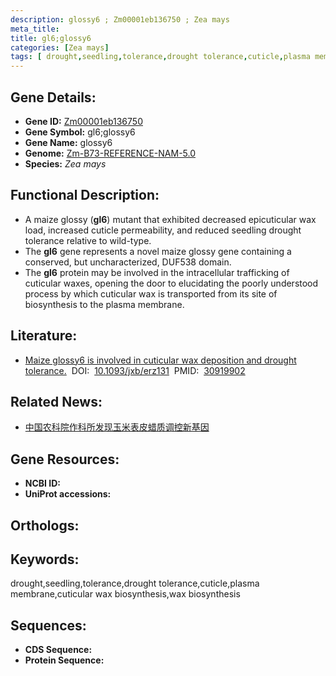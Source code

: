 ```yaml
---
description: glossy6 ; Zm00001eb136750 ; Zea mays
meta_title:
title: gl6;glossy6
categories: [Zea mays]
tags: [ drought,seedling,tolerance,drought tolerance,cuticle,plasma membrane,cuticular wax biosynthesis,wax biosynthesis ]
---
```


## Gene Details:
- **Gene ID:**	[Zm00001eb136750]()
- **Gene Symbol:** gl6;glossy6
- **Gene Name:** glossy6
- **Genome:** [Zm-B73-REFERENCE-NAM-5.0]()
- **Species:** *Zea mays*

## Functional Description:
   - A maize glossy (**gl6**) mutant that exhibited decreased epicuticular wax load, increased cuticle permeability, and reduced seedling drought tolerance relative to wild-type.
   - The **gl6** gene represents a novel maize glossy gene containing a conserved, but uncharacterized, DUF538 domain.
   - The **gl6** protein may be involved in the intracellular trafficking of cuticular waxes, opening the door to elucidating the poorly understood process by which cuticular wax is transported from its site of biosynthesis to the plasma membrane.

## Literature:
   - [Maize glossy6 is involved in cuticular wax deposition and drought tolerance.]( https://academic.oup.com/jxb/article/70/12/3089/5421310?login=true)&nbsp;&nbsp;DOI:&nbsp;&nbsp;[10.1093/jxb/erz131](https://academic.oup.com/jxb/article/70/12/3089/5421310?login=true)&nbsp;&nbsp;PMID:&nbsp;&nbsp;[30919902](https://pubmed.ncbi.nlm.nih.gov/30919902/)

## Related News:
   - [中国农科院作科所发现玉米表皮蜡质调控新基因](https://mp.weixin.qq.com/s?__biz=MzU3ODY3MDM0NA==&mid=2247490276&idx=3&sn=3c66b13e8b0b068a4046298b2411b831&chksm=fd708083ca0709954177cbf18686a5edb4a947c8cc79dff719858c7edd539e266f599025019e&scene=27#wechat_redirect)

## Gene Resources:
- **NCBI ID:** [](https://www.ncbi.nlm.nih.gov/gene/?term=)
- **UniProt accessions:** [](https://www.uniprot.org/uniprotkb//entry)

## Orthologs:

## Keywords:
drought,seedling,tolerance,drought tolerance,cuticle,plasma membrane,cuticular wax biosynthesis,wax biosynthesis

## Sequences:
- **CDS Sequence:**
- **Protein Sequence:**
